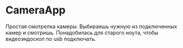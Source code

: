 # CameraApp

Простая смотрелка камеры. Выбираешь нужную из подключенных камер и смотришь. Понадобилась для старого ноута, чтобы видеоэндоскоп по usb подключать.
